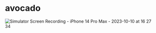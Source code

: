 # avocado



![Simulator Screen Recording - iPhone 14 Pro Max - 2023-10-10 at 16 27 34](https://github.com/adriancysvillegast/avocado/assets/81894293/2a02abe8-5567-406f-b5eb-f584892c4e7b)
